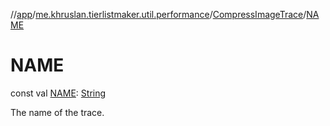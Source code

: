 //[app](../../../index.md)/[me.khruslan.tierlistmaker.util.performance](../index.md)/[CompressImageTrace](index.md)/[NAME](-n-a-m-e.md)

# NAME

const val [NAME](-n-a-m-e.md): [String](https://kotlinlang.org/api/latest/jvm/stdlib/kotlin/-string/index.html)

The name of the trace.

